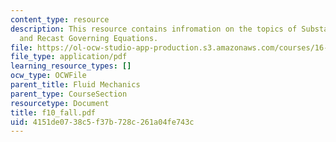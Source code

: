 ```yaml
---
content_type: resource
description: This resource contains infromation on the topics of Substantial Derivative
  and Recast Governing Equations.
file: https://ol-ocw-studio-app-production.s3.amazonaws.com/courses/16-01-unified-engineering-i-ii-iii-iv-fall-2005-spring-2006/4151de0738c5f37b728c261a04fe743c_f10_fall.pdf
file_type: application/pdf
learning_resource_types: []
ocw_type: OCWFile
parent_title: Fluid Mechanics
parent_type: CourseSection
resourcetype: Document
title: f10_fall.pdf
uid: 4151de07-38c5-f37b-728c-261a04fe743c
---
```

